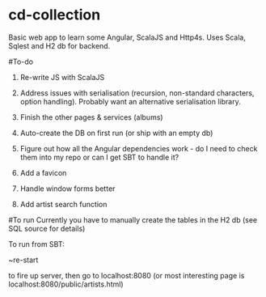 # cd-collection
Basic web app to learn some Angular, ScalaJS and Http4s. Uses Scala, Sqlest and H2 db for backend.

#To-do
1) Re-write JS with ScalaJS

2) Address issues with serialisation (recursion, non-standard characters, option handling). Probably want an alternative serialisation library.

3) Finish the other pages & services (albums)

4) Auto-create the DB on first run (or ship with an empty db)

5) Figure out how all the Angular dependencies work - do I need to check them into my repo or can I get SBT to handle it?

6) Add a favicon

7) Handle window forms better

8) Add artist search function

#To run
Currently you have to manually create the tables in the H2 db (see SQL source for details)

To run from SBT:

~re-start 

to fire up server, then go to localhost:8080 (or most interesting page is localhost:8080/public/artists.html)